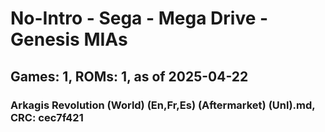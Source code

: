 # No-Intro - Sega - Mega Drive - Genesis MIAs
## Games: 1, ROMs: 1, as of 2025-04-22

### Arkagis Revolution (World) (En,Fr,Es) (Aftermarket) (Unl).md, CRC: cec7f421
